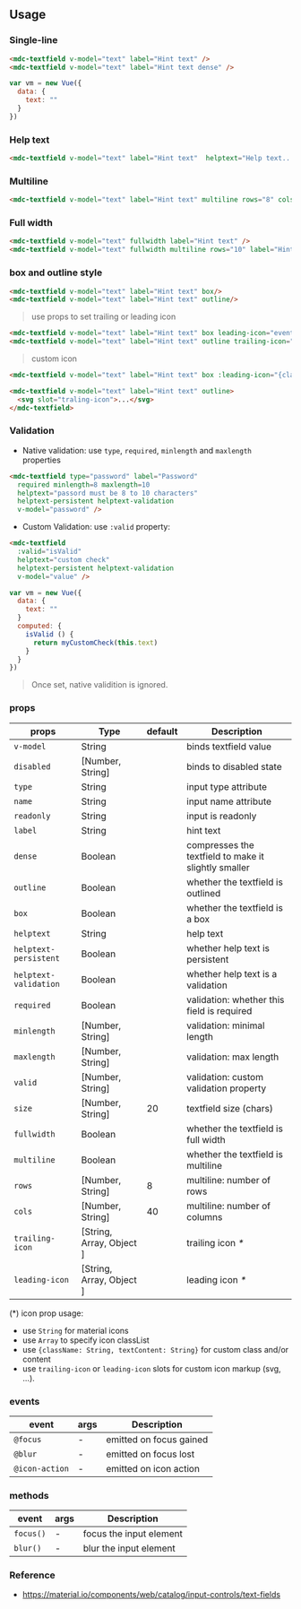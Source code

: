 ## Usage

### Single-line
```html
<mdc-textfield v-model="text" label="Hint text" />
<mdc-textfield v-model="text" label="Hint text dense" />
```

```javascript
var vm = new Vue({
  data: {
    text: ""
  }
})
```

### Help text
```html
<mdc-textfield v-model="text" label="Hint text"  helptext="Help text...">
```

### Multiline
```html
<mdc-textfield v-model="text" label="Hint text" multiline rows="8" cols="40" />
```

### Full width
```html
<mdc-textfield v-model="text" fullwidth label="Hint text" />
<mdc-textfield v-model="text" fullwidth multiline rows="10" label="Hint text" />
```

### box and outline style

```html
<mdc-textfield v-model="text" label="Hint text" box/>
<mdc-textfield v-model="text" label="Hint text" outline/>
```

> use props to set  trailing  or leading icon

```html
<mdc-textfield v-model="text" label="Hint text" box leading-icon="event"/>
<mdc-textfield v-model="text" label="Hint text" outline trailing-icon="event"/>
```

> custom icon
```html
<mdc-textfield v-model="text" label="Hint text" box :leading-icon="{className: 'fa fa-font-awesome'}" />
```

```html
<mdc-textfield v-model="text" label="Hint text" outline>
  <svg slot="traling-icon">...</svg>
</mdc-textfield>
```

### Validation

- Native validation: use `type`, `required`, `minlength` and `maxlength` properties

```html
<mdc-textfield type="password" label="Password"
  required minlength=8 maxlength=10
  helptext="passord must be 8 to 10 characters"
  helptext-persistent helptext-validation
  v-model="password" />
```

- Custom Validation: use `:valid` property:

```html
<mdc-textfield
  :valid="isValid"
  helptext="custom check"
  helptext-persistent helptext-validation
  v-model="value" />
```

```javascript
var vm = new Vue({
  data: {
    text: ""
  }
  computed: {
    isValid () {
      return myCustomCheck(this.text)
    }
  }
})
```

> Once set, native validition is ignored.

### props

| props | Type | default | Description |
|-------|------|---------|-------------|
|`v-model`| String || binds textfield value |
|`disabled`| [Number, String] | | binds to disabled state  |
|`type`|String|| input type attribute  |
|`name`|String|| input name attribute  |
|`readonly`|String|| input is readonly  |
|`label`| String | | hint text |
|`dense`| Boolean | | compresses the textfield to make it slightly smaller |
|`outline`| Boolean | | whether the textfield is outlined  |
|`box`| Boolean | | whether the textfield is a box  |
|`helptext`| String | |  help text |
|`helptext-persistent`| Boolean | | whether help text is persistent |
|`helptext-validation`| Boolean | | whether help text is a validation  |
|`required`| Boolean | |  validation: whether this field is required|
|`minlength`| [Number, String] | |  validation: minimal length|
|`maxlength`| [Number, String] | |  validation: max length|
|`valid`| [Number, String] | |  validation: custom validation property |
|`size`| [Number, String] | 20 |  textfield size (chars) |
|`fullwidth`| Boolean | | whether the textfield is full width |
|`multiline`| Boolean | | whether the textfield is multiline  |
|`rows`| [Number, String] | 8 | multiline: number of rows |
|`cols`| [Number, String] | 40 |multiline: number of columns  |
|`trailing-icon`|[String, Array, Object ] | | trailing icon _*_|
|`leading-icon`| [String, Array, Object ] | | leading icon _*_ |

(*) icon prop usage: 
- use `String` for material icons
- use `Array` to specify icon classList
- use `{className: String, textContent: String}` for custom class and/or content
- use `trailing-icon` or `leading-icon` slots for  custom icon markup (svg, ...).

### events

| event | args | Description |
|-------|------|-------------|
|`@focus`| - |emitted on focus gained |
|`@blur`| - |emitted on focus lost |
|`@icon-action`| - |emitted on icon action |

### methods

| event | args | Description |
|-------|------|-------------|
|`focus()` | - | focus the input element |
| `blur()` | - | blur the input element |

### Reference
- <https://material.io/components/web/catalog/input-controls/text-fields>
